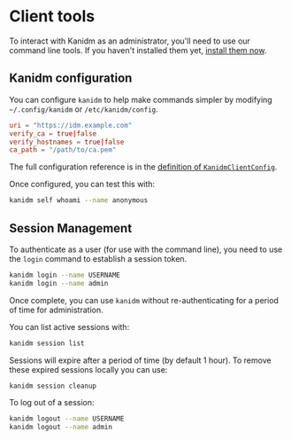 # Client tools

To interact with Kanidm as an administrator, you'll need to use our command line tools. If you
haven't installed them yet, [install them now](installing_client_tools.md).

## Kanidm configuration

You can configure `kanidm` to help make commands simpler by modifying `~/.config/kanidm` or
`/etc/kanidm/config`.

```toml
uri = "https://idm.example.com"
verify_ca = true|false
verify_hostnames = true|false
ca_path = "/path/to/ca.pem"
```

The full configuration reference is in the
[definition of `KanidmClientConfig`](https://kanidm.github.io/kanidm/master/rustdoc/kanidm_client/struct.KanidmClientConfig.html).

Once configured, you can test this with:

```bash
kanidm self whoami --name anonymous
```

## Session Management

To authenticate as a user (for use with the command line), you need to use the `login` command to
establish a session token.

```bash
kanidm login --name USERNAME
kanidm login --name admin
```

Once complete, you can use `kanidm` without re-authenticating for a period of time for
administration.

You can list active sessions with:

```bash
kanidm session list
```

Sessions will expire after a period of time (by default 1 hour). To remove these expired sessions
locally you can use:

```bash
kanidm session cleanup
```

To log out of a session:

```bash
kanidm logout --name USERNAME
kanidm logout --name admin
```
